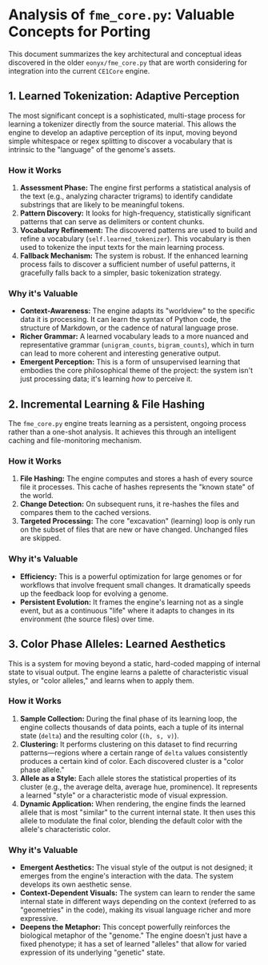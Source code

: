 # Analysis of `fme_core.py`: Valuable Concepts for Porting

This document summarizes the key architectural and conceptual ideas discovered in the older `eonyx/fme_core.py` that are worth considering for integration into the current `CE1Core` engine.

## 1. Learned Tokenization: Adaptive Perception

The most significant concept is a sophisticated, multi-stage process for learning a tokenizer directly from the source material. This allows the engine to develop an adaptive perception of its input, moving beyond simple whitespace or regex splitting to discover a vocabulary that is intrinsic to the "language" of the genome's assets.

### How it Works

1.  **Assessment Phase:** The engine first performs a statistical analysis of the text (e.g., analyzing character trigrams) to identify candidate substrings that are likely to be meaningful tokens.
2.  **Pattern Discovery:** It looks for high-frequency, statistically significant patterns that can serve as delimiters or content chunks.
3.  **Vocabulary Refinement:** The discovered patterns are used to build and refine a vocabulary (`self.learned_tokenizer`). This vocabulary is then used to tokenize the input texts for the main learning process.
4.  **Fallback Mechanism:** The system is robust. If the enhanced learning process fails to discover a sufficient number of useful patterns, it gracefully falls back to a simpler, basic tokenization strategy.

### Why it's Valuable

*   **Context-Awareness:** The engine adapts its "worldview" to the specific data it is processing. It can learn the syntax of Python code, the structure of Markdown, or the cadence of natural language prose.
*   **Richer Grammar:** A learned vocabulary leads to a more nuanced and representative grammar (`unigram_counts`, `bigram_counts`), which in turn can lead to more coherent and interesting generative output.
*   **Emergent Perception:** This is a form of unsupervised learning that embodies the core philosophical theme of the project: the system isn't just processing data; it's learning *how* to perceive it.

## 2. Incremental Learning & File Hashing

The `fme_core.py` engine treats learning as a persistent, ongoing process rather than a one-shot analysis. It achieves this through an intelligent caching and file-monitoring mechanism.

### How it Works

1.  **File Hashing:** The engine computes and stores a hash of every source file it processes. This cache of hashes represents the "known state" of the world.
2.  **Change Detection:** On subsequent runs, it re-hashes the files and compares them to the cached versions.
3.  **Targeted Processing:** The core "excavation" (learning) loop is only run on the subset of files that are new or have changed. Unchanged files are skipped.

### Why it's Valuable

*   **Efficiency:** This is a powerful optimization for large genomes or for workflows that involve frequent small changes. It dramatically speeds up the feedback loop for evolving a genome.
*   **Persistent Evolution:** It frames the engine's learning not as a single event, but as a continuous "life" where it adapts to changes in its environment (the source files) over time.

## 3. Color Phase Alleles: Learned Aesthetics

This is a system for moving beyond a static, hard-coded mapping of internal state to visual output. The engine learns a palette of characteristic visual styles, or "color alleles," and learns when to apply them.

### How it Works

1.  **Sample Collection:** During the final phase of its learning loop, the engine collects thousands of data points, each a tuple of its internal state (`delta`) and the resulting color (`(h, s, v)`).
2.  **Clustering:** It performs clustering on this dataset to find recurring patterns—regions where a certain range of `delta` values consistently produces a certain kind of color. Each discovered cluster is a "color phase allele."
3.  **Allele as a Style:** Each allele stores the statistical properties of its cluster (e.g., the average delta, average hue, prominence). It represents a learned "style" or a characteristic mode of visual expression.
4.  **Dynamic Application:** When rendering, the engine finds the learned allele that is most "similar" to the current internal state. It then uses this allele to modulate the final color, blending the default color with the allele's characteristic color.

### Why it's Valuable

*   **Emergent Aesthetics:** The visual style of the output is not designed; it emerges from the engine's interaction with the data. The system develops its own aesthetic sense.
*   **Context-Dependent Visuals:** The system can learn to render the same internal state in different ways depending on the context (referred to as "geometries" in the code), making its visual language richer and more expressive.
*   **Deepens the Metaphor:** This concept powerfully reinforces the biological metaphor of the "genome." The engine doesn't just have a fixed phenotype; it has a set of learned "alleles" that allow for varied expression of its underlying "genetic" state.

